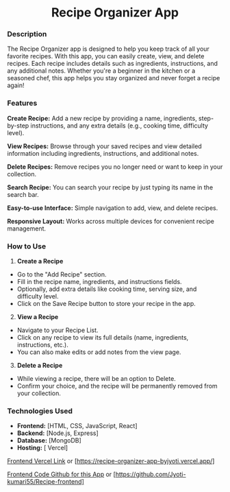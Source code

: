 <h1 align="center"> Recipe Organizer App </h1>

### Description
The Recipe Organizer app is designed to help you keep track of all your favorite recipes. With this app, you can easily create, view, and delete recipes. Each recipe includes details such as ingredients, instructions, and any additional notes. Whether you're a beginner in the kitchen or a seasoned chef, this app helps you stay organized and never forget a recipe again!

### Features
**Create Recipe:** Add a new recipe by providing a name, ingredients, step-by-step instructions, and any extra details (e.g., cooking time, difficulty level).

**View Recipes:** Browse through your saved recipes and view detailed information including ingredients, instructions, and additional notes.

**Delete Recipes:** Remove recipes you no longer need or want to keep in your collection.

**Search Recipe:** You can search your recipe by just typing its name in the search bar.

**Easy-to-use Interface:** Simple navigation to add, view, and delete recipes.

**Responsive Layout:** Works across multiple devices for convenient recipe management.

### How to Use
1. **Create a Recipe**   
* Go to the "Add Recipe" section.
* Fill in the recipe name, ingredients, and instructions fields.
* Optionally, add extra details like cooking time, serving size, and difficulty level.
* Click on the Save Recipe button to store your recipe in the app.
2. **View a Recipe**
* Navigate to your Recipe List.
* Click on any recipe to view its full details (name, ingredients, instructions, etc.).
* You can also make edits or add notes from the view page.
3. **Delete a Recipe**
* While viewing a recipe, there will be an option to Delete.
* Confirm your choice, and the recipe will be permanently removed from your collection.
  
### Technologies Used
* **Frontend:** [HTML, CSS, JavaScript, React]
* **Backend:** [Node.js, Express]
* **Database:** [MongoDB]
* **Hosting:** [ Vercel]

 [Frontend Vercel Link](https://recipe-organizer-app-byjyoti.vercel.app) or [https://recipe-organizer-app-byjyoti.vercel.app/]
 
 [Frontend Code Github for this App](https://github.com/Jyoti-kumari55/Recipe-frontend) or [https://github.com/Jyoti-kumari55/Recipe-frontend]
